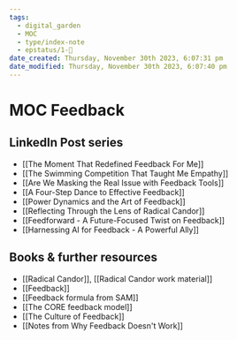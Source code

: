 ```yaml
---
tags:
  - digital_garden
  - MOC
  - type/index-note
  - epstatus/1-🌱
date_created: Thursday, November 30th 2023, 6:07:31 pm
date_modified: Thursday, November 30th 2023, 6:07:40 pm
---
```

# MOC Feedback
## LinkedIn Post series
+ [[The Moment That Redefined Feedback For Me]]
+ [[The Swimming Competition That Taught Me Empathy]]
+ [[Are We Masking the Real Issue with Feedback Tools]]
+ [[A Four-Step Dance to Effective Feedback]]
+ [[Power Dynamics and the Art of Feedback]]
+ [[Reflecting Through the Lens of Radical Candor]]
+ [[Feedforward - A Future-Focused Twist on Feedback]]
+ [[Harnessing AI for Feedback - A Powerful Ally]]

## Books & further resources
+ [[Radical Candor]], [[Radical Candor work material]]
+ [[Feedback]]
+ [[Feedback formula from SAM]]
+ [[The CORE feedback model]]
+ [[The Culture of Feedback]]
+ [[Notes from Why Feedback Doesn't Work]]
